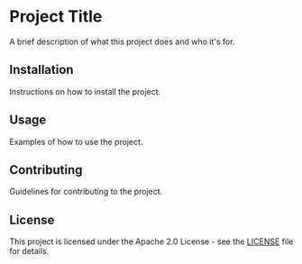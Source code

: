 # Project Title

A brief description of what this project does and who it's for.

## Installation

Instructions on how to install the project.

## Usage

Examples of how to use the project.

## Contributing

Guidelines for contributing to the project.

## License

This project is licensed under the Apache 2.0 License - see the [LICENSE](LICENSE) file for details.
